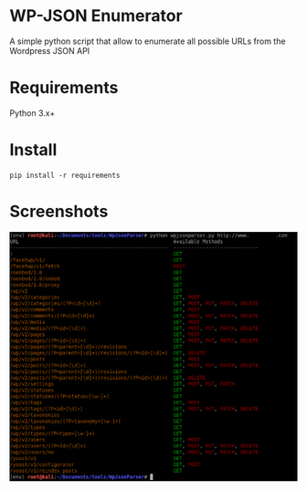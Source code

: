 # WP-JSON Enumerator
A simple python script that allow to enumerate all possible URLs from the Wordpress JSON API

# Requirements
Python 3.x+

# Install
```
pip install -r requirements
```

# Screenshots
![Screenshot](https://raw.githubusercontent.com/voidz0r/wpjsonenumerator/master/screens/wpjsonparser_screen.png "Screenshot of the script")
